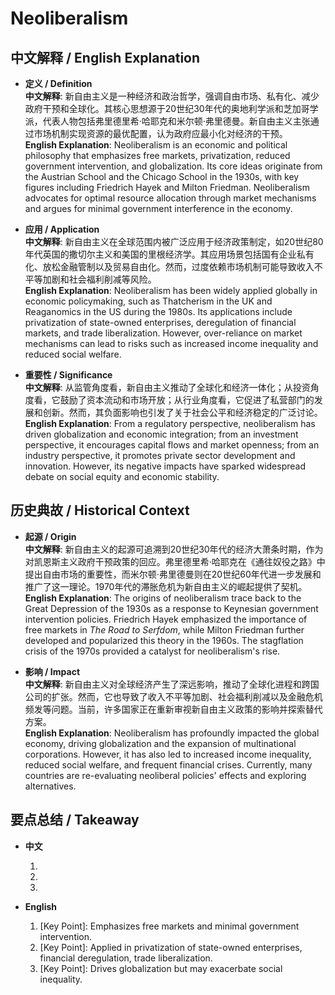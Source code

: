 # Neoliberalism

## 中文解释 / English Explanation

* **定义 / Definition**  
  **中文解释**: 新自由主义是一种经济和政治哲学，强调自由市场、私有化、减少政府干预和全球化。其核心思想源于20世纪30年代的奥地利学派和芝加哥学派，代表人物包括弗里德里希·哈耶克和米尔顿·弗里德曼。新自由主义主张通过市场机制实现资源的最优配置，认为政府应最小化对经济的干预。  
  **English Explanation**: Neoliberalism is an economic and political philosophy that emphasizes free markets, privatization, reduced government intervention, and globalization. Its core ideas originate from the Austrian School and the Chicago School in the 1930s, with key figures including Friedrich Hayek and Milton Friedman. Neoliberalism advocates for optimal resource allocation through market mechanisms and argues for minimal government interference in the economy.

* **应用 / Application**  
  **中文解释**: 新自由主义在全球范围内被广泛应用于经济政策制定，如20世纪80年代英国的撒切尔主义和美国的里根经济学。其应用场景包括国有企业私有化、放松金融管制以及贸易自由化。然而，过度依赖市场机制可能导致收入不平等加剧和社会福利削减等风险。  
  **English Explanation**: Neoliberalism has been widely applied globally in economic policymaking, such as Thatcherism in the UK and Reaganomics in the US during the 1980s. Its applications include privatization of state-owned enterprises, deregulation of financial markets, and trade liberalization. However, over-reliance on market mechanisms can lead to risks such as increased income inequality and reduced social welfare.

* **重要性 / Significance**  
  **中文解释**: 从监管角度看，新自由主义推动了全球化和经济一体化；从投资角度看，它鼓励了资本流动和市场开放；从行业角度看，它促进了私营部门的发展和创新。然而，其负面影响也引发了关于社会公平和经济稳定的广泛讨论。  
  **English Explanation**: From a regulatory perspective, neoliberalism has driven globalization and economic integration; from an investment perspective, it encourages capital flows and market openness; from an industry perspective, it promotes private sector development and innovation. However, its negative impacts have sparked widespread debate on social equity and economic stability.

## 历史典故 / Historical Context

* **起源 / Origin**  
  **中文解释**: 新自由主义的起源可追溯到20世纪30年代的经济大萧条时期，作为对凯恩斯主义政府干预政策的回应。弗里德里希·哈耶克在《通往奴役之路》中提出自由市场的重要性，而米尔顿·弗里德曼则在20世纪60年代进一步发展和推广了这一理论。1970年代的滞胀危机为新自由主义的崛起提供了契机。  
  **English Explanation**: The origins of neoliberalism trace back to the Great Depression of the 1930s as a response to Keynesian government intervention policies. Friedrich Hayek emphasized the importance of free markets in *The Road to Serfdom*, while Milton Friedman further developed and popularized this theory in the 1960s. The stagflation crisis of the 1970s provided a catalyst for neoliberalism's rise.

* **影响 / Impact**  
  **中文解释**: 新自由主义对全球经济产生了深远影响，推动了全球化进程和跨国公司的扩张。然而，它也导致了收入不平等加剧、社会福利削减以及金融危机频发等问题。当前，许多国家正在重新审视新自由主义政策的影响并探索替代方案。  
  **English Explanation**: Neoliberalism has profoundly impacted the global economy, driving globalization and the expansion of multinational corporations. However, it has also led to increased income inequality, reduced social welfare, and frequent financial crises. Currently, many countries are re-evaluating neoliberal policies' effects and exploring alternatives.

## 要点总结 / Takeaway

* **中文**  
  1. [核心价值]:  强调自由市场和减少政府干预。
  2. [应用场景]:  国有企业私有化、金融放松管制、贸易自由化。
  3. [延伸意义]:  推动全球化但可能加剧社会不平等。

* **English**  
  1. [Key Point]: Emphasizes free markets and minimal government intervention.
  2. [Key Point]: Applied in privatization of state-owned enterprises, financial deregulation, trade liberalization.
  3. [Key Point]: Drives globalization but may exacerbate social inequality.